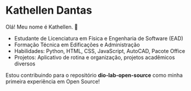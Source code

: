 # Kathellen Dantas

Olá! Meu nome é Kathellen. 👋

- Estudante de Licenciatura em Física e Engenharia de Software (EAD)
- Formação Técnica em Edificações e Administração
- Habilidades: Python, HTML, CSS, JavaScript, AutoCAD, Pacote Office
- Projetos: Aplicativo de rotina e organização, projetos acadêmicos diversos

Estou contribuindo para o repositório **dio-lab-open-source** como minha primeira experiência em Open Source!
